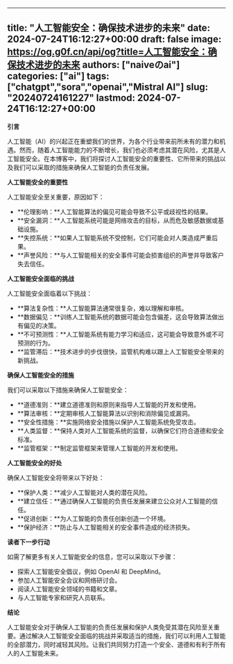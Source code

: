 
---
title: "人工智能安全：确保技术进步的未来"
date: 2024-07-24T16:12:27+00:00
draft: false
image: https://og.g0f.cn/api/og?title=人工智能安全：确保技术进步的未来
authors: ["naiveのai"]
categories: ["ai"]
tags: ["chatgpt","sora","openai","Mistral AI"]
slug: "20240724161227"
lastmod: 2024-07-24T16:12:27+00:00
---
**引言**

人工智能（AI）的兴起正在重塑我们的世界，为各个行业带来前所未有的潜力和机遇。然而，随着人工智能能力的不断增长，我们也必须考虑其潜在风险，尤其是人工智能安全。在本博客中，我们将探讨人工智能安全的重要性、它所带来的挑战以及我们可以采取的措施来确保人工智能的负责任发展。

**人工智能安全的重要性**

人工智能安全至关重要，原因如下：

* **伦理影响：**人工智能算法的偏见可能会导致不公平或歧视性的结果。
* **安全漏洞：**人工智能系统可能是网络攻击的目标，从而危及敏感数据或基础设施。
* **失控系统：**如果人工智能系统不受控制，它们可能会对人类造成严重后果。
* **声誉风险：**与人工智能相关的安全事件可能会损害组织的声誉并导致客户失去信任。

**人工智能安全面临的挑战**

人工智能安全面临着以下挑战：

* **算法复杂性：**人工智能算法通常很复杂，难以理解和审核。
* **数据偏见：**训练人工智能系统的数据可能会包含偏差，这会导致算法做出有偏见的决策。
* **不可预测性：**人工智能系统有能力学习和适应，这可能会导致意外或不可预测的行为。
* **监管滞后：**技术进步的步伐很快，监管机构难以跟上人工智能安全带来的新挑战。

**确保人工智能安全的措施**

我们可以采取以下措施来确保人工智能安全：

* **道德准则：**建立道德准则和原则来指导人工智能的开发和使用。
* **算法审核：**定期审核人工智能算法以识别和消除偏见或漏洞。
* **安全性措施：**实施网络安全措施以保护人工智能系统免受攻击。
* **人类监督：**保持人类对人工智能系统的监督，以确保它们符合道德和安全标准。
* **监管框架：**制定监管框架来管理人工智能的开发和使用。

**人工智能安全的好处**

确保人工智能安全将带来以下好处：

* **保护人类：**减少人工智能对人类的潜在风险。
* **建立信任：**通过确保人工智能的负责任发展来建立公众对人工智能的信任。
* **促进创新：**为人工智能的负责任创新创造一个环境。
* **保护经济：**防止与人工智能相关的安全事件造成的经济损失。

**读者下一步行动**

如需了解更多有关人工智能安全的信息，您可以采取以下步骤：

* 探索人工智能安全倡议，例如 OpenAI 和 DeepMind。
* 参加人工智能安全会议和网络研讨会。
* 阅读人工智能安全领域的书籍和文章。
* 与人工智能专家和研究人员联系。

**结论**

人工智能安全对于确保人工智能的负责任发展和保护人类免受其潜在风险至关重要。通过解决人工智能安全面临的挑战并采取适当的措施，我们可以利用人工智能的全部潜力，同时减轻其风险。让我们共同努力打造一个安全、道德和有利于所有人的人工智能未来。